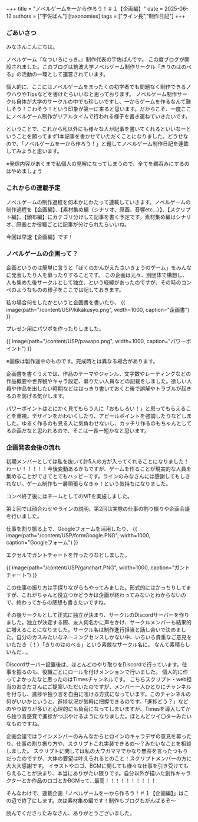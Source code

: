 
+++
title = "ノベルゲームを一から作ろう！＃１【企画編】"
date = 2025-06-12
authors = ["宇佐ぱん"]
[taxonomies]
tags = ["ライン長","制作日記"]
+++

### ごあいさつ

みなさんこんにちは。

ノベルゲーム『なついろにっき。』制作代表の宇佐ぱんです。
この度ブログが開設されました。このブログは筑波大学ノベルゲーム制作サークル「きりのはのべる」の活動の一環として運営されています。

個人的に、ここにはノベルゲームをまったくの初学者でも問題なく制作できるノウハウやTipsなどを書けたらいいなと思っております。
ノベルゲーム制作サークル自体が大学のサークルの中でも珍しいですし、一からゲームを作るなんて難しそう！こわそう！という印象が第一に来ると思います。だからこそ、一度ここにノベルゲーム制作がリアルタイムで行われる様子を書き連ねていきたいです。

ということで、これから私以外にも様々な人が記事を書いてくれるといいなーということを願ってまず1本記事を書かせていただくことになりました。どうせなので、「ノベルゲームを一から作ろう！」と題してノベルゲーム制作日記を連載してみようと思います。

※発信内容があくまで私個人の見解になってしまうので、全てを鵜呑みにするのはやめましょう

### これからの連載予定

ノベルゲームの制作過程を何本かにわたって連載していきます。ノベルゲームの制作過程を【企画編】、【素材集め編（シナリオ、原画、音響etc…）】、【スクリプト編】、【頒布編】にカテゴリ分けして記事を書く予定です。素材集め編はシナリオ、原画とか役職ごとに記事が分けられたらいいね。

今回は早速【企画編】です！

### ノベルゲームの企画って？

企画というのは簡単に言うと「ぼくのかんがえたさいきょうのゲーム」をみんなに発表したり人を募ったりすることです。
この企画は元々、別団体で構想し、人も集めた後サークルとして独立、という経緯があったのですが、その時のコンペのようなものの様子をここでは記しておきます。

私の場合何をしたかというと企画書を書いたり、
{{ image(path="/content/USP/kikakusyo.png", width=1000, caption="企画書") }}

プレゼン用にパワポを作ったりしました。

{{ image(path="/content/USP/pawapo.png", width=1000, caption="パワーポイント") }}

※画像は製作途中のものです。完成時とは異なる場合があります。

企画書を書くうえでは、作品のテーマやジャンル、文字数やレーティングなどの作品概要や世界観やキャラ設定、募りたい人員などの記載をしました。欲しい人員や作品を出したい時期などははっきり書いておくと後で誤解やトラブルが起きるのを防げる気がします。

パワーポイントはとにかく見てもらう人に「おもしろい！」と思ってもらえることを重視。デザインをかわいくしたり、アピールポイントを強調したりなどしました。ゆるく作るのも見る人に気負わせないし、カッチリ作るのもちゃんとしてる企画だなと思われるので、そこは一長一短かなと思います。

### 企画発表会後の流れ

初期メンバーとしては私を抜いて計5人の方が入ってくれることになりました！わーい！！！！！今後変動あるかもですが、ゲームを作ることが現実的な人員を集めることができてとてもハッピーです。ラインのみなさんには感謝してもしきれない。ゲーム制作も一層頑張らなきゃ！という気持ちになりました。

コンペ終了後にはチームとしてのMTを実施しました。

第１回では顔合わせやラインの説明、第2回は実際の仕事の割り振りや企画会議を行いました。

仕事を割り振る上で、Googleフォームを活用したり、
{{ image(path="/content/USP/formGoogle.PNG", width=1000, caption="Googleフォーム") }}

エクセルでガントチャートを作ったりなどしました。

{{ image(path="/content/USP/ganchart.PNG", width=1000, caption="ガントチャート") }}

この仕事の振り方は手探りながらもやってみました。形式的にはかっちりしてますが、これがちゃんと役立つかどうかは企画が終わってみないとわからないので、終わってからの感想も書きたいですね。

その後サークルとして正式に独立が決まり、サークルのDiscordサーバーを作りました。独立が決定する際、友人何名かに声をかけ、サークルメンバーも結果的に増えることになりました。サークル名は制作進行担当と話し合いで決めました。自分のカスみたいなネーミングセンスしかない中、いろいろ貴重なご意見をいただき（！）「きりのはのべる」という素敵なサークル名に。
なんて素晴らしいんだ…。

Discordサーバー設置後は、ほとんどのやり取りをDiscordで行っています。仕事を振るのも、役職ごとにロールを付けメンションで行いました。
個人的に作ってよかったなと思ったのはTimesチャンネルです。
こちらスクリプト・web担当のおさださんにご提案いただいたのですが、メンバー一人ひとりにチャンネルを付与し、進捗や独り言を自由に呟ける方式になっています。このチャンネルの何がいいかというと、進捗状況が気軽に把握できるのです。「進捗どう？」などのやり取りが多いと心理的にも負荷になってしまいますが、Timesを導入してから独り言感覚で進捗がつぶやけるようになりました。ほとんどツイ〇ターみたいなものですね。

企画会議ではラインメンバーのみんなからヒロインのキャラデザの意見を募ったり、仕事の割り振り方や、スクリプトこれ実装できるの～？みたいなことを相談しました。
スクリプトに関しては私の大ワガママでかなり無茶を言ったつもりだったのですが、大体の要望は叶えられるとのこと！スクリプトメンバーの方に大大大感謝です。
イラストやロゴ、BGMに関しても様々な仕事を引き受けてもらえることが決まり、本当にありがたい限りです。自分以外が描いた創作キャラクターとか作品のロゴとかBGMって…最高！！！！！！！！！！

そんなわけで、連載企画「ノベルゲームを一から作ろう！＃１【企画編】」はこの辺で終了にします。次は素材集め編です！制作もブログもがんばるぞ～

読んでくださったみなさん、ありがとうございました。
